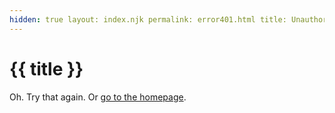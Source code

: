 ```yaml
---
hidden: true layout: index.njk permalink: error401.html title: Unauthorized
---
```

# {{ title }}

Oh. Try that again. Or [go to the homepage](/).